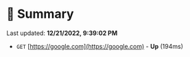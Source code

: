 # 📖 Summary
Last updated: **12/21/2022, 9:39:02 PM**

- `GET` [https://google.com](https://google.com) - **Up** (194ms)
